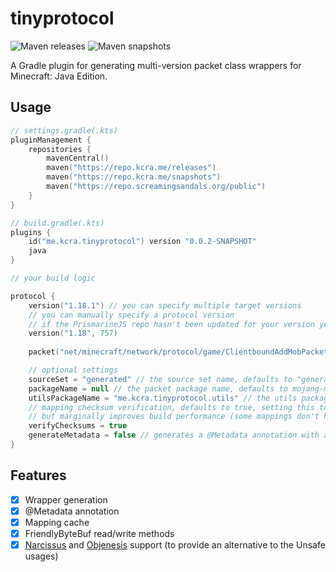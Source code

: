 # tinyprotocol
![Maven releases](https://repo.kcra.me/api/badge/latest/releases/me/kcra/tinyprotocol/tinyprotocol)
![Maven snapshots](https://repo.kcra.me/api/badge/latest/snapshots/me/kcra/tinyprotocol/tinyprotocol)  

A Gradle plugin for generating multi-version packet class wrappers for Minecraft: Java Edition.

## Usage
```kotlin
// settings.gradle(.kts)
pluginManagement {
    repositories {
        mavenCentral()
        maven("https://repo.kcra.me/releases")
        maven("https://repo.kcra.me/snapshots")
        maven("https://repo.screamingsandals.org/public")
    }
}
```

```kotlin
// build.gradle(.kts)
plugins {
    id("me.kcra.tinyprotocol") version "0.0.2-SNAPSHOT"
    java
}

// your build logic

protocol {
    version("1.18.1") // you can specify multiple target versions
    // you can manually specify a protocol version
    // if the PrismarineJS repo hasn't been updated for your version yet
    version("1.18", 757)
    
    packet("net/minecraft/network/protocol/game/ClientboundAddMobPacket") // you can specify multiple packets

    // optional settings
    sourceSet = "generated" // the source set name, defaults to "generated"
    packageName = null // the packet package name, defaults to mojang-mapped package name
    utilsPackageName = "me.kcra.tinyprotocol.utils" // the utils package name, defaults to "me.kcra.tinyprotocol.utils"
    // mapping checksum verification, defaults to true, setting this to false may cause unexpected errors
    // but marginally improves build performance (some mappings don't have checksums and are re-downloaded every time)
    verifyChecksums = true
    generateMetadata = false // generates a @Metadata annotation with additional information where available, defaults to false
}
```

## Features

- [x] Wrapper generation
- [x] @Metadata annotation
- [x] Mapping cache
- [x] FriendlyByteBuf read/write methods
- [x] [Narcissus](https://github.com/toolfactory/narcissus) and [Objenesis](https://github.com/easymock/objenesis) support (to provide an alternative to the Unsafe usages)
